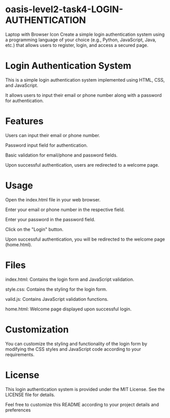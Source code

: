 # oasis-level2-task4-LOGIN-AUTHENTICATION
 Laptop with Browser Icon    Create a simple login authentication system using a programming language of your choice (e.g., Python, JavaScript, Java, etc.) that allows users to register, login, and access a secured page.

# Login Authentication System
This is a simple login authentication system implemented using HTML, CSS, and JavaScript.

It allows users to input their email or phone number along with a password for authentication.

# Features

Users can input their email or phone number.

Password input field for authentication.

Basic validation for email/phone and password fields.

Upon successful authentication, users are redirected to a welcome page.


# Usage
Open the index.html file in your web browser.

Enter your email or phone number in the respective field.

Enter your password in the password field.

Click on the "Login" button.

Upon successful authentication, you will be redirected to the welcome page (home.html).

# Files

index.html: Contains the login form and JavaScript validation.

style.css: Contains the styling for the login form.

valid.js: Contains JavaScript validation functions.

home.html: Welcome page displayed upon successful login.

# Customization
You can customize the styling and functionality of the login form by modifying the CSS styles and JavaScript code according to your requirements.

# License
This login authentication system is provided under the MIT License. See the LICENSE file for details.

Feel free to customize this README according to your project details and preferences
